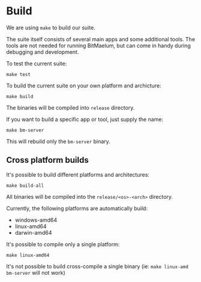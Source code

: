 # Build

We are using `make` to build our suite.

The suite itself consists of several main apps and some additional tools. The tools are not needed for running BitMaelum, but can come in handy during debugging and development.

To test the current suite:

    make test
    
To build the current suite on your own platform and archicture:

    make build
    
The binaries will be compiled into `release` directory.

If you want to build a specific app or tool, just supply the name:

    make bm-server
    
This will rebuild only the `bm-server` binary.
 

## Cross platform builds
It's possible to build different platforms and architectures:

    make build-all
    
All binaries will be compiled into the `release/<os>-<arch>` directory.
    
Currently, the following platforms are automatically build:

   - windows-amd64 
   - linux-amd64 
   - darwin-amd64

It's possible to compile only a single platform:

    make linux-amd64

It's not possible to build cross-compile a single binary (ie: `make linux-amd bm-server` will not work) 
